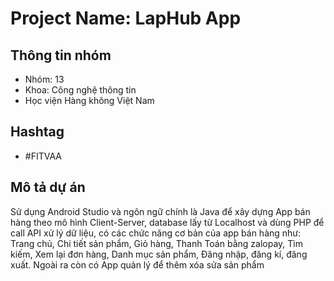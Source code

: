 # Project Name: LapHub App

## Thông tin nhóm
- Nhóm: 13
- Khoa: Công nghệ thông tin
- Học viện Hàng không Việt Nam

## Hashtag
- #FITVAA

## Mô tả dự án
Sử dụng Android Studio và ngôn ngữ chính là Java để xây dựng App bán hàng theo mô hình Client-Server, database lấy từ Localhost và dùng PHP để call API xử lý dữ liệu, có các chức năng cơ bản của app bán hàng như:
Trang chủ,
Chi tiết sản phẩm,
Giỏ hàng,
Thanh Toán bằng zalopay,
Tìm kiếm,
Xem lại đơn hàng,
Danh mục sản phẩm, 
Đăng nhập, đăng kí, đăng xuất.
Ngoài ra còn có App quản lý để thêm xóa sửa sản phẩm
